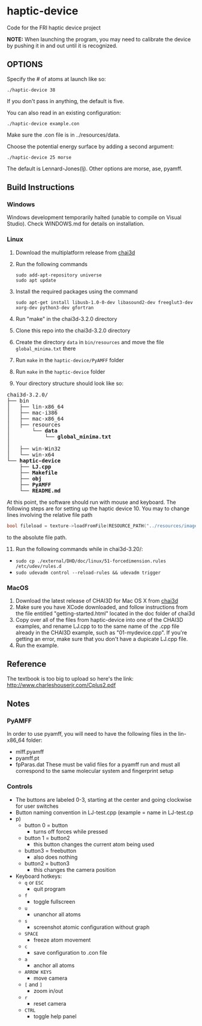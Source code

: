 # haptic-device
Code for the FRI haptic device project

**NOTE:** When launching the program, you may need to calibrate the device by pushing it in and out until it is recognized.

## OPTIONS
Specify the # of atoms at launch like so:
```
./haptic-device 38
```
If you don't pass in anything, the default is five.

You can also read in an existing configuration:
```
./haptic-device example.con
```
Make sure the .con file is in ../resources/data.

Choose the potential energy surface by adding a second argument:
```
./haptic-device 25 morse
```
The default is Lennard-Jones(lj). Other options are morse, ase, pyamff.

## Build Instructions

### Windows

Windows development temporarily halted (unable to compile on Visual Studio).
Check WINDOWS.md for details on installation.

### Linux
1. Download the multiplatform release from [chai3d](http://www.chai3d.org/download/releases)
2. Run the following commands
   ```
   sudo add-apt-repository universe
   sudo apt update
   ```
3. Install the required packages using the command
    ```
    sudo apt-get install libusb-1.0-0-dev libasound2-dev freeglut3-dev xorg-dev python3-dev gfortran
    ```

4. Run "make" in the chai3d-3.2.0 directory
5. Clone this repo into the chai3d-3.2.0 directory
6. Create the directory `data` in `bin/resources` and move the file `global_minima.txt` there
7. Run `make` in the `haptic-device/PyAMFF` folder
8. Run `make` in the `haptic-device` folder
9. Your directory structure should look like so:
<pre>
chai3d-3.2.0/
├── bin
│   ├── lin-x86_64
│   ├── mac-i386
│   ├── mac-x86_64
│   ├── resources
│       └── <b>data</b>
│           └── <b>global_minima.txt</b>
│
│   ├── win-Win32
│   └── win-x64
└── <b>haptic-device</b>
    ├── <b>LJ.cpp</b>
    ├── <b>Makefile</b>
    ├── <b>obj</b>
    ├── <b>PyAMFF</b>    
    └── <b>README.md</b>
</pre>

At this point, the software should run with mouse and keyboard. The following steps are for setting up the haptic device
10. You may to change lines involving the relative file path
```c++
bool fileload = texture->loadFromFile(RESOURCE_PATH("../resources/images/spheremap-3.jpg"));
```
to the absolute file path.

11. Run the following commands while in chai3d-3.20/:
  * `sudo cp ./external/DHD/doc/linux/51-forcedimension.rules /etc/udev/rules.d`
  * `sudo udevadm control --reload-rules && udevadm trigger`

### MacOS
1. Download the latest release of CHAI3D for Mac OS X from [chai3d](http://www.chai3d.org/download/releases)
2. Make sure you have XCode downloaded, and follow instructions from the file entitled "getting-started.html" located in the doc folder of chai3d
3. Copy over all of the files from haptic-device into one of the CHAI3D examples, and rename LJ.cpp to to the same name of the .cpp file already in the CHAI3D example, such as "01-mydevice.cpp". If you're getting an error, make sure that you don't have a dupicate LJ.cpp file.
4. Run the example.


## Reference
The textbook is too big to upload so here's the link: http://www.charleshouserjr.com/Cplus2.pdf


## Notes

### PyAMFF
In order to use pyamff, you will need to have the following files in the lin-x86_64 folder:
   * mlff.pyamff
   * pyamff.pt
   * fpParas.dat
These must be valid files for a pyamff run and must all correspond to the same molecular system and fingerprint setup

### Controls
* The buttons are labeled 0-3, starting at the center and going clockwise for user switches
* Button naming convention in LJ-test.cpp (example = name in LJ-test.cp
* p)
    * button 0 = button
        * turns off forces while pressed
    * button 1 = button2
        * this button changes the current atom being used
    * button3 = freebutton
        * also does nothing
    * button2  = button3
        * this changes the camera position
* Keyboard hotkeys:
    * `q` or `ESC`
        * quit program
    * `f`
        * toggle fullscreen
    * `u`
        * unanchor all atoms
    * `s`
        * screenshot atomic configuration without graph
    * `SPACE`
        * freeze atom movement
    * `c`
        * save configuration to .con file
    * `a`
        * anchor all atoms     
    * `ARROW KEYS`
        * move camera
    * `[` and `]`
        * zoom in/out
    * `r`
        * reset camera
    * `CTRL`
        * toggle help panel
